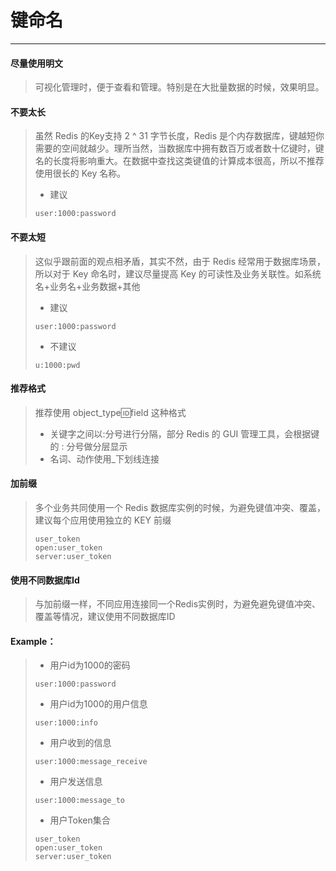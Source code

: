 # 键命名

---
#### 尽量使用明文

>可视化管理时，便于查看和管理。特别是在大批量数据的时候，效果明显。

#### **不要太长**

> 虽然 Redis 的Key支持 2 ^ 31 字节长度，Redis 是个内存数据库，键越短你需要的空间就越少。理所当然，当数据库中拥有数百万或者数十亿键时，键名的长度将影响重大。在数据中查找这类键值的计算成本很高，所以不推荐使用很长的 Key 名称。
>
> * 建议
>
> ```
> user:1000:password
> ```

#### **不要太短**

> 这似乎跟前面的观点相矛盾，其实不然，由于 Redis 经常用于数据库场景，所以对于 Key 命名时，建议尽量提高 Key 的可读性及业务关联性。如系统名+业务名+业务数据+其他
> * 建议
>
> ```
> user:1000:password
> ```
> * 不建议
>
> ```
> u:1000:pwd
> ```



#### **推荐格式**

> 推荐使用 object\_type:id:field 这种格式
>
> * 关键字之间以:分号进行分隔，部分 Redis 的 GUI 管理工具，会根据键的 : 分号做分层显示
> * 名词、动作使用\_下划线连接

#### **加前缀**

>多个业务共同使用一个 Redis 数据库实例的时候，为避免键值冲突、覆盖，建议每个应用使用独立的 KEY 前缀
> ```
> user_token
> open:user_token
> server:user_token
> ```


#### **使用不同数据库Id**

>与加前缀一样，不同应用连接同一个Redis实例时，为避免避免键值冲突、覆盖等情况，建议使用不同数据库ID




#### Example：

> * 用户id为1000的密码
>
> ```Redis
> user:1000:password
> ```
>
> * 用户id为1000的用户信息
>
> ```Redis
> user:1000:info
> ```
>
> * 用户收到的信息
>
> ```Redis
> user:1000:message_receive
> ```
>
> * 用户发送信息
>
> ```
> user:1000:message_to
> ```
>
> * 用户Token集合
>
> ```
> user_token
> open:user_token
> server:user_token
> ```



